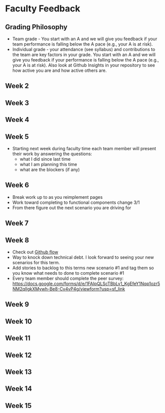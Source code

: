 # Faculty Feedback #

## Grading Philosophy ##
- Team grade - You start with an A and we will give you feedback if your team performance is falling below the A pace (e.g., your A is at risk).
- Individual grade - your attendance (see syllabus) and contributions to the team are key factors in your grade.  You start with an A and we will give you feedback if your performance is falling below the A pace (e.g., your A is at risk).  Also look at Github Insights in your repository to see how active you are and how active others are.

## Week 2 ##

## Week 3 ##

## Week 4 ##

## Week 5 ##
- Starting next week during faculty time each team member will present their work by answering the questions: 
	- what I did since last time
	- what I am planning this time
  - what are the blockers (if any)


## Week 6 ##
- Break work up to as you reimplement pages
- Work toward completing to functional components change 3/1
- From there figure out the  next scenario you are driving for

## Week 7 ##

## Week 8 ##
- Check out [Github flow](https://docs.github.com/en/get-started/quickstart/github-flow)
- Way to knock down technical debt.  I look forward to seeing your new scenarios for this term.
- Add stories to backlog to this terms new scenario #1 and tag them so you know what needs to done to complete scenario #1
- Every team member should complete the peer survey: https://docs.google.com/forms/d/e/1FAIpQLScTBbLv1_KgEfeY1Nqp1ozr5NM2qllgkXMywh-Be8-Cv4vP4g/viewform?usp=sf_link

## Week 9 ##

## Week 10 ##

## Week 11 ##

## Week 12 ##

## Week 13 ##

## Week 14 ##

## Week 15 ##
